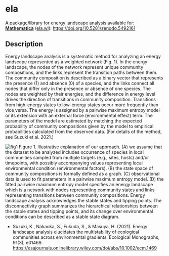 # ela
A package/library for energy landscape analysis available for:  
[**Mathematica**](https://community.wolfram.com/groups/-/m/t/2358581) ([ela.wl](https://github.com/kecosz/ela/blob/main/ela.wl)): https://doi.org/10.5281/zenodo.5492161
  
## Description  
Energy landscape analysis is a systematic method for analyzing an energy landscape represented as a weighted network (Fig. 1). In the energy landscape, the nodes of the network represent unique community compositions, and the links represent the transition paths between them. The community composition is described as a binary vector that represents the presence (1) and absence (0) of a species, and the links connect all nodes that differ only in the presence or absence of one species. The nodes are weighted by their energies, and the difference in energy level drives the direction of transitions in community composition. Transitions from high-energy states to low-energy states occur more frequently than vice versa. The energy is assigned by a pairwise maximum entropy model or its extension with an external force (environmental effect) term. The parameters of the model are estimated by matching the expected probability of community compositions given by the model to empirical probabilities calculated from the observed data. (For details of the method, see Suzuki et al. 2021.)  
  
![fig1](https://user-images.githubusercontent.com/60416241/131083532-de900019-f558-41c7-b37d-5595e4d5848a.png)
Figure 1. Illustrative explanation of our approach. (A) we assume that the dataset to be analyzed includes occurrence of species in local communities sampled from multiple targets (e.g., sites, hosts) and/or timepoints, with possibly accompanying values representing local environmental condition (environmental factors). (B) the state space of community compositions is formally defined as a graph. (C) observational data is used to fit parameters in a pairwise maximum entropy model. (D) the fitted pairwise maximum entropy model specifies an energy landscape which is a network with nodes representing community states and links representing transitions between community compositions. Energy landscape analysis acknowledges the stable states and tipping points. The disconnectivity graph summarizes the hierarchical relationships between the stable states and tipping points, and its change over environmental conditions can be described as a stable state diagram.

- Suzuki, K., Nakaoka, S., Fukuda, S., & Masuya, H. (2021). Energy landscape analysis elucidates the multistability of ecological communities across environmental gradients. Ecological Monographs, 91(3), e01469. https://esajournals.onlinelibrary.wiley.com/doi/abs/10.1002/ecm.1469
